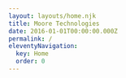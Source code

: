 ```yaml
---
layout: layouts/home.njk
title: Moore Technologies
date: 2016-01-01T00:00:00.000Z
permalink: /
eleventyNavigation:
  key: Home
  order: 0
---
```

